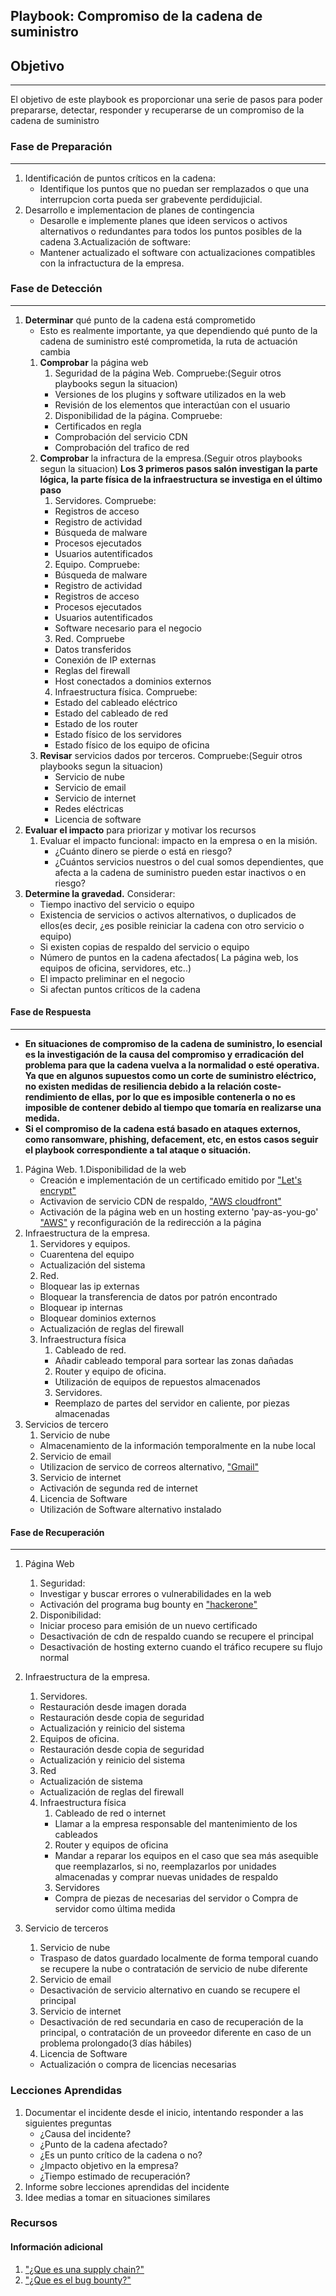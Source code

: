 
## Playbook: Compromiso de la cadena de suministro

## Objetivo
---
El objetivo de este playbook es proporcionar una serie de pasos para poder prepararse, detectar, responder y recuperarse de un compromiso de la cadena de suministro
### Fase de Preparación
---
1. Identificación de puntos críticos en la cadena:
	- Identifique los puntos que no puedan ser remplazados o que una interrupcion corta pueda ser grabevente perdidujicial.
2. Desarrollo e implementacion de planes de contingencia
	- Desarolle e implemente planes que ideen servicos o activos alternativos o redundantes para todos los puntos posibles de la cadena
3.Actualización de software:
	- Mantener actualizado el software con actualizaciones compatibles con la infractuctura de la empresa.

### Fase de Detección
---
1. **Determinar** qué punto de la cadena está comprometido
	* Esto es realmente importante, ya que dependiendo qué punto de la cadena de suministro esté comprometida, la ruta de actuación cambia
	1. **Comprobar** la página web
		1. Seguridad de la página Web. Compruebe:(Seguir otros playbooks segun la situacion)
		* Versiones de los plugins y software utilizados en la web
		* Revisión de los elementos que interactúan con el usuario
		2. Disponibilidad de la página. Compruebe:
		* Certificados en regla
		* Comprobación del servicio CDN 
		* Comprobación del trafico de red 
	2. **Comprobar** la infractura de la empresa.(Seguir otros playbooks segun la situacion)
		**Los 3 primeros pasos salón investigan la parte lógica, la parte física de la infraestructura se investiga en el último paso**
		1. Servidores. Compruebe:
		* Registros de acceso
		* Registro de actividad
		* Búsqueda de malware
		* Procesos ejecutados
		* Usuarios autentificados
		2. Equipo. Compruebe:
		* Búsqueda de malware
		* Registro de actividad
		* Registros de acceso
		* Procesos ejecutados
		* Usuarios autentificados
		* Software necesario para el negocio
		3. Red. Compruebe
		* Datos transferidos
		* Conexión de IP externas
		* Reglas del firewall
		* Host conectados a dominios externos
		4. Infraestructura física. Compruebe:
		* Estado del cableado eléctrico
		* Estado del cableado de red
		* Estado de los router
		* Estado físico de los servidores
		* Estado físico de los equipo de oficina
	3. **Revisar** servicios dados por terceros. Compruebe:(Seguir otros playbooks segun la situacion)
		* Servicio de nube
		* Servicio de email
		* Servicio de internet
		* Redes eléctricas
		* Licencia de software
2. **Evaluar el impacto** para priorizar y motivar los recursos
    1. Evaluar el impacto funcional: impacto en la empresa o en la misión.
        * ¿Cuánto dinero se pierde o está en riesgo?
        * ¿Cuántos servicios nuestros o del cual somos dependientes, que afecta a la cadena de suministro pueden estar inactivos o en riesgo?
3. **Determine la gravedad.** Considerar:
    * Tiempo inactivo del servicio o equipo
    * Existencia de servicios o activos alternativos, o duplicados de ellos(es decir, ¿es posible reiniciar la cadena con otro servicio o equipo) 
    * Si existen copias de respaldo del servicio o equipo
    * Número de puntos en la cadena afectados( La página web, los equipos de oficina, servidores, etc..)
    * El impacto preliminar en el negocio
    * Si afectan puntos críticos de la cadena
#### Fase de Respuesta
---
* **En situaciones de compromiso de la cadena de suministro, lo esencial es la investigación de la causa del compromiso y erradicación del problema para que la cadena vuelva a la normalidad o esté operativa. Ya que en algunos supuestos como un corte de suministro eléctrico, no existen medidas de resiliencia debido a la relación coste-rendimiento de ellas, por lo que es imposible contenerla o no es imposible de contener debido al tiempo que tomaría en realizarse una medida.**
* **Si el compromiso de la cadena está basado en ataques externos, como ransomware, phishing, defacement, etc, en estos casos seguir el playbook correspondiente a tal ataque o situación.**

1. Página Web.
	1.Disponibilidad de la web
	* Creación e implementación de un certificado emitido por ["Let's encrypt"](https://letsencrypt.org/es/)
	* Activavion de servicio CDN de respaldo, ["AWS cloudfront"](https://aws.amazon.com/es/cloudfront/) 
	* Activación de la página web en un hosting externo 'pay-as-you-go' ["AWS"](https://aws.amazon.com/es/pricing/?aws-products-pricing.sort-by=item.additionalFields.productNameLowercase&aws-products-pricing.sort-order=asc&awsf.Free%20Tier%20Type=*all&awsf.tech-category=*all]) y reconfiguración de la redirección a la página
2. Infraestructura de la empresa.
	1. Servidores y equipos.
	* Cuarentena del equipo
	* Actualización del sistema
	2. Red.
	* Bloquear las ip externas
	* Bloquear la transferencia de datos por patrón encontrado
	* Bloquear ip internas
	* Bloquear dominios externos
	* Actualización de reglas del firewall
	3. Infraestructura física
		1. Cableado de red.
		* Añadir cableado temporal para sortear las zonas dañadas
		2. Router y equipo de oficina.
		* Utilización de equipos de repuestos almacenados
		3. Servidores.
		* Reemplazo de partes del servidor en caliente, por piezas almacenadas
3. Servicios de tercero
	1. Servicio de nube
	* Almacenamiento de la información temporalmente en la nube local
	2. Servicio de email
	* Utilizacion de servico de correos alternativo, ["Gmail"](https://www.google.com/intl/es-419/gmail/about/)
	3. Servicio de internet
	* Activación de segunda red de internet
	4. Licencia de Software
	* Utilización de Software alternativo instalado


#### Fase de Recuperación 
---
1. Página Web
	1. Seguridad:
	* Investigar y buscar errores o vulnerabilidades en la web
	* Activación del programa bug bounty en ["hackerone"](https://hackerone.com)
	2. Disponibilidad:
	* Iniciar proceso para emisión de un nuevo certificado
	* Desactivación de cdn de respaldo cuando se recupere el principal
	* Desactivación de hosting externo cuando el tráfico recupere su flujo normal 
2. Infraestructura de la empresa.
	1. Servidores.
	* Restauración desde imagen dorada
	* Restauración desde copia de seguridad
	* Actualización y reinicio del sistema
	2. Equipos de oficina.
	* Restauración desde copia de seguridad
	* Actualización y reinicio del sistema
	3. Red
	* Actualización de sistema
	* Actualización de reglas del firewall
	4. Infraestructura física
		1. Cableado de red o internet
		* Llamar a la empresa responsable del mantenimiento de los cableados
		2. Router y equipos de oficina
		* Mandar a reparar los equipos en el caso que sea más asequible que reemplazarlos, si no, reemplazarlos por unidades almacenadas y comprar nuevas unidades de respaldo
		3. Servidores
		* Compra de piezas de necesarias del servidor o Compra de servidor como última medida

3. Servicio de terceros
	1. Servicio de nube
	* Traspaso de datos guardado localmente de forma temporal cuando se recupere la nube o contratación de servicio de nube diferente
	2. Servicio de email
	* Desactivación de servicio alternativo en cuando se recupere el principal
	3. Servicio de internet
	* Desactivación de red secundaria en caso de recuperación de la principal, o contratación de un proveedor diferente en caso de un problema prolongado(3 días hábiles)
	4. Licencia de Software
	* Actualización o compra de licencias necesarias
### Lecciones Aprendidas

1. Documentar el incidente desde el inicio, intentando responder a las siguientes preguntas
	* ¿Causa del incidente?
	* ¿Punto de la cadena afectado?
	* ¿Es un punto crítico de la cadena o no?
	* ¿Impacto objetivo en la empresa?
	* ¿Tiempo estimado de recuperación?
2. Informe sobre lecciones aprendidas del incidente 
3. Idee medias a tomar en situaciones similares

### Recursos

#### Información adicional

1. <a name="supply-chain-playbook-ref-1"></a>["¿Que es una supply chain?"](https://www.postgradounab.cl/noticias/supply-chain-que-es-y-por-que-es-importante-para-empresas/#:~:text=%C2%BFQu%C3%A9%20es%20Supply%20Chain%20o,o%20servicio%20ha%20sido%20entregado.)
2. <a name="supply-chain-playbook-ref-1"></a>["¿Que es el bug bounty?"](https://keepcoding.io/blog/que-es-bug-bounty-programa/)
